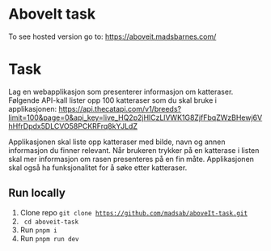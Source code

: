 # AboveIt task
To see hosted version go to: https://aboveit.madsbarnes.com/

# Task
Lag en webapplikasjon som presenterer informasjon om katteraser. Følgende API-kall lister opp 100 katteraser som du skal bruke i applikasjonen: https://api.thecatapi.com/v1/breeds?limit=100&page=0&api_key=live_HQ2p2jHlCzLlVWK1G8ZjfFbqZWzBHewj6VhHfrDpdx5DLCVO58PCKRFrq8kYJLdZ

Applikasjonen skal liste opp katteraser med bilde, navn og annen informasjon du finner relevant. Når brukeren trykker på en katterase i listen skal mer informasjon om rasen presenteres på en fin måte. Applikasjonen skal også ha funksjonalitet for å søke etter katteraser.

## Run locally
1. Clone repo <code>git clone https://github.com/madsab/aboveIt-task.git</code>
2. <code> cd aboveit-task</code>
3. Run <code>pnpm i</code>
4. Run <code>pnpm run dev</code>